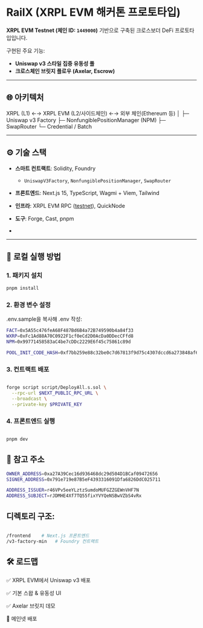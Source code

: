 # RailX (XRPL EVM 해커톤 프로토타입)

**XRPL EVM Testnet (체인 ID: `1449000`)** 기반으로 구축된 크로스보더 DeFi 프로토타입입니다.  

구현된 주요 기능:

- **Uniswap v3 스타일 집중 유동성 풀**
- **크로스체인 브릿지 플로우 (Axelar, Escrow)**

---

## 🌐 아키텍처

XRPL (L1) ←→ XRPL EVM (L2/사이드체인) ←→ 외부 체인(Ethereum 등)
 │
 ├─ Uniswap v3 Factory
 ├─ NonfungiblePositionManager (NPM)
 ├─ SwapRouter
 └─ Credential / Batch



---

## ⚙️ 기술 스택

- **스마트 컨트랙트**: Solidity, Foundry  
  - `UniswapV3Factory`, `NonfungiblePositionManager`, `SwapRouter`
- **프론트엔드**: Next.js 15, TypeScript, Wagmi + Viem, Tailwind
- **인프라**: XRPL EVM RPC ([testnet](https://rpc.testnet.xrplevm.org)), QuickNode
- **도구**: Forge, Cast, pnpm

- 

---

## 🚀 로컬 실행 방법

### 1. 패키지 설치

```bash
pnpm install
```


### 2. 환경 변수 설정
.env.sample을 복사해 .env 작성:

```bash
FACT=0x5A55c476feA68F487Bd6B4a72B749590b4a84f33
WXRP=0xFc1Ad88A70C0922F1cf0eCd2D0AcDa0DDecCFfd8
NPM=0x99771458583aC4be7cDDc2229E6f45c75861c89d

POOL_INIT_CODE_HASH=0xf7bb259e88c32be0c7d67813f9d75c4307dccd6a273848af69e93f1a6af7ede1
```

### 3. 컨트랙트 배포
```bash

forge script script/DeployAll.s.sol \
  --rpc-url $NEXT_PUBLIC_RPC_URL \
  --broadcast \
  --private-key $PRIVATE_KEY
```
### 4. 프론트엔드 실행
```bash

pnpm dev
```



## 📜 참고 주소

```bash
OWNER_ADDRESS=0xa27A39Cec16d936468dc29d504D1BCaf09472656
SIGNER_ADDRESS=0x791e719e87B5eF4393316091Dfa6826DdC025711

ADDRESS_ISSUER=r46VPv5eeYLztzSumdoMUFGZZGEWnVHF7N
ADDRESS_SUBJECT=rJDMHE4Xf7TQ55fixYVYQeNSBwVZbS4vRx
```


## 디렉토리 구조:

```bash

/frontend    # Next.js 프론트엔드
/v3-factory-min   # Foundry 컨트랙트


```
## 🛠️ 로드맵

✅ XRPL EVM에서 Uniswap v3 배포

✅ 기본 스왑 & 유동성 UI

✅ Axelar 브릿지 데모

🔲 메인넷 배포
